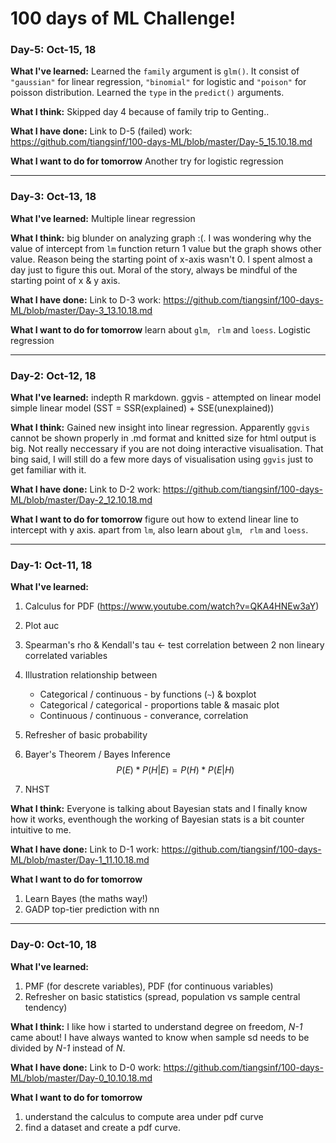 # 100 days of ML Challenge!

### Day-5: Oct-15, 18
**What I've learned:**
Learned the `family` argument is `glm()`. It consist of `"gaussian"` for linear regression, `"binomial"` for logistic and `"poison"` for poisson distribution.
Learned the `type` in the `predict()` arguments.

**What I think:**
Skipped day 4 because of family trip to Genting.. 

**What I have done:**
Link to D-5 (failed) work:
https://github.com/tiangsinf/100-days-ML/blob/master/Day-5_15.10.18.md

**What I want to do for tomorrow**
Another try for logistic regression
__________________________________________________________________

### Day-3: Oct-13, 18
**What I've learned:**
Multiple linear regression

**What I think:**
big blunder on analyzing graph :(. I was wondering why the value of intercept from `lm` function return 1 value but the graph shows other value. Reason being the starting point of x-axis wasn't 0. I spent almost a day just to figure this out. Moral of the story, always be mindful of the starting point of x & y axis.


**What I have done:**
Link to D-3 work: 
https://github.com/tiangsinf/100-days-ML/blob/master/Day-3_13.10.18.md


**What I want to do for tomorrow**
learn about `glm`, ` rlm` and `loess`.
Logistic regression
__________________________________________________________________

### Day-2: Oct-12, 18
**What I've learned:**
indepth R markdown.
ggvis - attempted on linear model
simple linear model (SST = SSR(explained) + SSE(unexplained))

**What I think:**
Gained new insight into linear regression. 
Apparently `ggvis` cannot be shown properly in .md format and knitted size for html output is big. Not really neccessary if you are not doing interactive visualisation. That bing said, I will still do a few more days of visualisation using `ggvis` just to get familiar with it.

**What I have done:**
Link to D-2 work: 
https://github.com/tiangsinf/100-days-ML/blob/master/Day-2_12.10.18.md


**What I want to do for tomorrow**
figure out how to extend linear line to intercept with y axis.
apart from `lm`, also learn about `glm`, ` rlm` and `loess`.
__________________________________________________________________

### Day-1: Oct-11, 18
**What I've learned:**
1.  Calculus for PDF (https://www.youtube.com/watch?v=QKA4HNEw3aY)
2.  Plot auc
3.  Spearman's rho & Kendall's tau <- test correlation between 2 non lineary correlated variables
4.  Illustration relationship between
    
    * Categorical / continuous - by functions (`~`) & boxplot
    * Categorical / categorical - proportions table & masaic plot
    * Continuous / continuous - converance, correlation
5.  Refresher of basic probability
6.  Bayer's Theorem / Bayes Inference
$$P(E)*P(H|E) = P(H)*P(E|H)$$
7.  NHST

**What I think:**
Everyone is talking about Bayesian stats and I finally know how it works, eventhough the working of Bayesian stats is a bit counter intuitive to me.

**What I have done:**
Link to D-1 work:
https://github.com/tiangsinf/100-days-ML/blob/master/Day-1_11.10.18.md

**What I want to do for tomorrow**
1.  Learn Bayes (the maths way!)
2.  GADP top-tier prediction with nn
__________________________________________________________________

### Day-0: Oct-10, 18
**What I've learned:**
1.  PMF (for descrete variables), PDF (for continuous variables)
2.  Refresher on basic statistics (spread, population vs sample central tendency)

**What I think:**
I like how i started to understand degree on freedom, *N-1* came about! I have always wanted to know when sample sd needs to be divided by *N-1* instead of *N*.

**What I have done:**
Link to D-0 work:
https://github.com/tiangsinf/100-days-ML/blob/master/Day-0_10.10.18.md

**What I want to do for tomorrow**
1.  understand the calculus to compute area under pdf curve
2.  find a dataset and create a pdf curve.